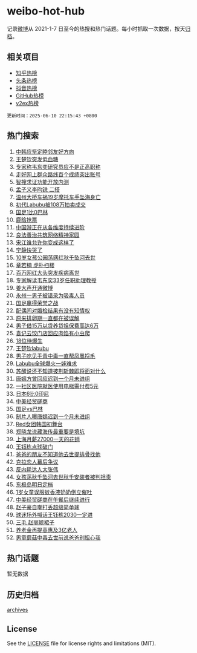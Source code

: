# weibo-hot-hub

记录[微博](https://www.weibo.com)从 2021-1-7 日至今的热搜和热门话题。每小时抓取一次数据，按天[归档](archives)。

## 相关项目

- [知乎热榜](https://github.com/lonnyzhang423/zhihu-hot-hub)
- [头条热榜](https://github.com/lonnyzhang423/toutiao-hot-hub)
- [抖音热榜](https://github.com/lonnyzhang423/douyin-hot-hub)
- [GitHub热榜](https://github.com/lonnyzhang423/github-hot-hub)
- [v2ex热榜](https://github.com/lonnyzhang423/v2ex-hot-hub)


`更新时间：2025-06-10 22:15:43 +0800`

## 热门搜索

1. [中韩应坚定睦邻友好方向](https://m.weibo.cn/search?containerid=100103type%3D1%26t%3D10%26q%3D%23%E4%B8%AD%E9%9F%A9%E5%BA%94%E5%9D%9A%E5%AE%9A%E7%9D%A6%E9%82%BB%E5%8F%8B%E5%A5%BD%E6%96%B9%E5%90%91%23&stream_entry_id=51&isnewpage=1&extparam=seat%3D1%26filter_type%3Drealtimehot%26stream_entry_id%3D51%26c_type%3D51%26pos%3D0%26cate%3D10103%26q%3D%2523%25E4%25B8%25AD%25E9%259F%25A9%25E5%25BA%2594%25E5%259D%259A%25E5%25AE%259A%25E7%259D%25A6%25E9%2582%25BB%25E5%258F%258B%25E5%25A5%25BD%25E6%2596%25B9%25E5%2590%2591%2523%26dgr%3D0%26display_time%3D1749564942%26pre_seqid%3D17495649423599055336)
1. [王楚钦突发低血糖](https://m.weibo.cn/search?containerid=100103type%3D1%26t%3D10%26q%3D%23%E7%8E%8B%E6%A5%9A%E9%92%A6%E7%AA%81%E5%8F%91%E4%BD%8E%E8%A1%80%E7%B3%96%23&stream_entry_id=31&isnewpage=1&extparam=seat%3D1%26stream_entry_id%3D31%26realpos%3D1%26pos%3D0%26flag%3D1%26filter_type%3Drealtimehot%26lcate%3D5001%26c_type%3D31%26band_rank%3D1%26cate%3D5001%26q%3D%2523%25E7%258E%258B%25E6%25A5%259A%25E9%2592%25A6%25E7%25AA%2581%25E5%258F%2591%25E4%25BD%258E%25E8%25A1%2580%25E7%25B3%2596%2523%26dgr%3D0%26display_time%3D1749564942%26pre_seqid%3D17495649423599055336)
1. [专家称韦东奕研究员应不是正高职称](https://m.weibo.cn/search?containerid=100103type%3D1%26t%3D10%26q%3D%23%E4%B8%93%E5%AE%B6%E7%A7%B0%E9%9F%A6%E4%B8%9C%E5%A5%95%E7%A0%94%E7%A9%B6%E5%91%98%E5%BA%94%E4%B8%8D%E6%98%AF%E6%AD%A3%E9%AB%98%E8%81%8C%E7%A7%B0%23&stream_entry_id=31&isnewpage=1&extparam=seat%3D1%26stream_entry_id%3D31%26realpos%3D2%26pos%3D1%26flag%3D1%26filter_type%3Drealtimehot%26lcate%3D5001%26c_type%3D31%26band_rank%3D2%26cate%3D5001%26q%3D%2523%25E4%25B8%2593%25E5%25AE%25B6%25E7%25A7%25B0%25E9%259F%25A6%25E4%25B8%259C%25E5%25A5%2595%25E7%25A0%2594%25E7%25A9%25B6%25E5%2591%2598%25E5%25BA%2594%25E4%25B8%258D%25E6%2598%25AF%25E6%25AD%25A3%25E9%25AB%2598%25E8%2581%258C%25E7%25A7%25B0%2523%26dgr%3D0%26display_time%3D1749564942%26pre_seqid%3D17495649423599055336)
1. [走好网上群众路线百个成绩突出账号](https://m.weibo.cn/search?containerid=100103type%3D1%26t%3D10%26q%3D%23%E8%B5%B0%E5%A5%BD%E7%BD%91%E4%B8%8A%E7%BE%A4%E4%BC%97%E8%B7%AF%E7%BA%BF%E7%99%BE%E4%B8%AA%E6%88%90%E7%BB%A9%E7%AA%81%E5%87%BA%E8%B4%A6%E5%8F%B7%23&stream_entry_id=31&isnewpage=1&extparam=seat%3D1%26stream_entry_id%3D31%26realpos%3D3%26pos%3D2%26flag%3D0%26filter_type%3Drealtimehot%26lcate%3D5001%26c_type%3D31%26band_rank%3D3%26cate%3D5001%26q%3D%2523%25E8%25B5%25B0%25E5%25A5%25BD%25E7%25BD%2591%25E4%25B8%258A%25E7%25BE%25A4%25E4%25BC%2597%25E8%25B7%25AF%25E7%25BA%25BF%25E7%2599%25BE%25E4%25B8%25AA%25E6%2588%2590%25E7%25BB%25A9%25E7%25AA%2581%25E5%2587%25BA%25E8%25B4%25A6%25E5%258F%25B7%2523%26dgr%3D0%26display_time%3D1749564942%26pre_seqid%3D17495649423599055336)
1. [智搜求证功能开放内测](https://m.weibo.cn/search?containerid=100103type%3D1%26t%3D10%26q%3D%23%E6%99%BA%E6%90%9C%E6%B1%82%E8%AF%81%E5%8A%9F%E8%83%BD%E5%BC%80%E6%94%BE%E5%86%85%E6%B5%8B%23&stream_entry_id=31&isnewpage=1&extparam=seat%3D1%26adid%3D289451%26band_rank%3D4%26pos%3D3%26is_ad_pos%3D1%26filter_type%3Drealtimehot%26lcate%3D5001%26c_type%3D31%26stream_entry_id%3D31%26cate%3D5001%26q%3D%2523%25E6%2599%25BA%25E6%2590%259C%25E6%25B1%2582%25E8%25AF%2581%25E5%258A%259F%25E8%2583%25BD%25E5%25BC%2580%25E6%2594%25BE%25E5%2586%2585%25E6%25B5%258B%2523%26dgr%3D0%26display_time%3D1749564942%26pre_seqid%3D17495649423599055336)
1. [孟子义李昀锐 二搭](https://m.weibo.cn/search?containerid=100103type%3D1%26t%3D10%26q%3D%E5%AD%9F%E5%AD%90%E4%B9%89%E6%9D%8E%E6%98%80%E9%94%90+%E4%BA%8C%E6%90%AD&stream_entry_id=31&isnewpage=1&extparam=seat%3D1%26stream_entry_id%3D31%26realpos%3D4%26pos%3D4%26flag%3D1%26filter_type%3Drealtimehot%26lcate%3D5001%26c_type%3D31%26band_rank%3D4%26cate%3D5001%26q%3D%25E5%25AD%259F%25E5%25AD%2590%25E4%25B9%2589%25E6%259D%258E%25E6%2598%2580%25E9%2594%2590%2520%25E4%25BA%258C%25E6%2590%25AD%26dgr%3D0%26display_time%3D1749564942%26pre_seqid%3D17495649423599055336)
1. [温州大桥车祸19岁摩托车手坠海身亡](https://m.weibo.cn/search?containerid=100103type%3D1%26t%3D10%26q%3D%23%E6%B8%A9%E5%B7%9E%E5%A4%A7%E6%A1%A5%E8%BD%A6%E7%A5%B819%E5%B2%81%E6%91%A9%E6%89%98%E8%BD%A6%E6%89%8B%E5%9D%A0%E6%B5%B7%E8%BA%AB%E4%BA%A1%23&stream_entry_id=31&isnewpage=1&extparam=seat%3D1%26stream_entry_id%3D31%26realpos%3D5%26pos%3D5%26flag%3D0%26filter_type%3Drealtimehot%26lcate%3D5001%26c_type%3D31%26band_rank%3D5%26cate%3D5001%26q%3D%2523%25E6%25B8%25A9%25E5%25B7%259E%25E5%25A4%25A7%25E6%25A1%25A5%25E8%25BD%25A6%25E7%25A5%25B819%25E5%25B2%2581%25E6%2591%25A9%25E6%2589%2598%25E8%25BD%25A6%25E6%2589%258B%25E5%259D%25A0%25E6%25B5%25B7%25E8%25BA%25AB%25E4%25BA%25A1%2523%26dgr%3D0%26display_time%3D1749564942%26pre_seqid%3D17495649423599055336)
1. [初代Labubu被108万拍卖成交](https://m.weibo.cn/search?containerid=100103type%3D1%26t%3D10%26q%3D%23%E5%88%9D%E4%BB%A3Labubu%E8%A2%AB108%E4%B8%87%E6%8B%8D%E5%8D%96%E6%88%90%E4%BA%A4%23&stream_entry_id=31&isnewpage=1&extparam=seat%3D1%26stream_entry_id%3D31%26realpos%3D6%26pos%3D6%26flag%3D0%26filter_type%3Drealtimehot%26lcate%3D5001%26c_type%3D31%26band_rank%3D6%26cate%3D5001%26q%3D%2523%25E5%2588%259D%25E4%25BB%25A3Labubu%25E8%25A2%25AB108%25E4%25B8%2587%25E6%258B%258D%25E5%258D%2596%25E6%2588%2590%25E4%25BA%25A4%2523%26dgr%3D0%26display_time%3D1749564942%26pre_seqid%3D17495649423599055336)
1. [国足1比0巴林](https://m.weibo.cn/search?containerid=100103type%3D1%26t%3D10%26q%3D%23%E5%9B%BD%E8%B6%B31%E6%AF%940%E5%B7%B4%E6%9E%97%23&stream_entry_id=31&isnewpage=1&extparam=seat%3D1%26stream_entry_id%3D31%26realpos%3D7%26pos%3D7%26flag%3D1%26filter_type%3Drealtimehot%26lcate%3D5001%26c_type%3D31%26band_rank%3D7%26cate%3D5001%26q%3D%2523%25E5%259B%25BD%25E8%25B6%25B31%25E6%25AF%25940%25E5%25B7%25B4%25E6%259E%2597%2523%26dgr%3D0%26display_time%3D1749564942%26pre_seqid%3D17495649423599055336)
1. [鹿晗抢票](https://m.weibo.cn/search?containerid=100103type%3D1%26t%3D10%26q%3D%E9%B9%BF%E6%99%97%E6%8A%A2%E7%A5%A8&stream_entry_id=31&isnewpage=1&extparam=seat%3D1%26stream_entry_id%3D31%26realpos%3D8%26pos%3D8%26flag%3D0%26filter_type%3Drealtimehot%26lcate%3D5001%26c_type%3D31%26band_rank%3D8%26cate%3D5001%26q%3D%25E9%25B9%25BF%25E6%2599%2597%25E6%258A%25A2%25E7%25A5%25A8%26dgr%3D0%26display_time%3D1749564942%26pre_seqid%3D17495649423599055336)
1. [中国游正在从各维度持续进阶](https://m.weibo.cn/search?containerid=100103type%3D1%26t%3D10%26q%3D%23%E4%B8%AD%E5%9B%BD%E6%B8%B8%E6%AD%A3%E5%9C%A8%E4%BB%8E%E5%90%84%E7%BB%B4%E5%BA%A6%E6%8C%81%E7%BB%AD%E8%BF%9B%E9%98%B6%23&stream_entry_id=31&isnewpage=1&extparam=seat%3D1%26stream_entry_id%3D31%26realpos%3D9%26pos%3D9%26flag%3D1%26filter_type%3Drealtimehot%26lcate%3D5001%26c_type%3D31%26band_rank%3D9%26cate%3D5001%26q%3D%2523%25E4%25B8%25AD%25E5%259B%25BD%25E6%25B8%25B8%25E6%25AD%25A3%25E5%259C%25A8%25E4%25BB%258E%25E5%2590%2584%25E7%25BB%25B4%25E5%25BA%25A6%25E6%258C%2581%25E7%25BB%25AD%25E8%25BF%259B%25E9%2598%25B6%2523%26dgr%3D0%26display_time%3D1749564942%26pre_seqid%3D17495649423599055336)
1. [良法善治共筑网络精神家园](https://m.weibo.cn/search?containerid=100103type%3D1%26t%3D10%26q%3D%23%E8%89%AF%E6%B3%95%E5%96%84%E6%B2%BB%E5%85%B1%E7%AD%91%E7%BD%91%E7%BB%9C%E7%B2%BE%E7%A5%9E%E5%AE%B6%E5%9B%AD%23&stream_entry_id=31&isnewpage=1&extparam=seat%3D1%26stream_entry_id%3D31%26realpos%3D10%26pos%3D10%26flag%3D1%26filter_type%3Drealtimehot%26lcate%3D5001%26c_type%3D31%26band_rank%3D10%26cate%3D5001%26q%3D%2523%25E8%2589%25AF%25E6%25B3%2595%25E5%2596%2584%25E6%25B2%25BB%25E5%2585%25B1%25E7%25AD%2591%25E7%25BD%2591%25E7%25BB%259C%25E7%25B2%25BE%25E7%25A5%259E%25E5%25AE%25B6%25E5%259B%25AD%2523%26dgr%3D0%26display_time%3D1749564942%26pre_seqid%3D17495649423599055336)
1. [宋江谁允许你变成这样了](https://m.weibo.cn/search?containerid=100103type%3D1%26t%3D10%26q%3D%E5%AE%8B%E6%B1%9F%E8%B0%81%E5%85%81%E8%AE%B8%E4%BD%A0%E5%8F%98%E6%88%90%E8%BF%99%E6%A0%B7%E4%BA%86&stream_entry_id=31&isnewpage=1&extparam=seat%3D1%26stream_entry_id%3D31%26realpos%3D11%26pos%3D11%26flag%3D1%26filter_type%3Drealtimehot%26lcate%3D5001%26c_type%3D31%26band_rank%3D11%26cate%3D5001%26q%3D%25E5%25AE%258B%25E6%25B1%259F%25E8%25B0%2581%25E5%2585%2581%25E8%25AE%25B8%25E4%25BD%25A0%25E5%258F%2598%25E6%2588%2590%25E8%25BF%2599%25E6%25A0%25B7%25E4%25BA%2586%26dgr%3D0%26display_time%3D1749564942%26pre_seqid%3D17495649423599055336)
1. [宁静快哭了](https://m.weibo.cn/search?containerid=100103type%3D1%26t%3D10%26q%3D%E5%AE%81%E9%9D%99%E5%BF%AB%E5%93%AD%E4%BA%86&stream_entry_id=31&isnewpage=1&extparam=seat%3D1%26stream_entry_id%3D31%26realpos%3D12%26pos%3D12%26flag%3D1%26filter_type%3Drealtimehot%26lcate%3D5001%26c_type%3D31%26band_rank%3D12%26cate%3D5001%26q%3D%25E5%25AE%2581%25E9%259D%2599%25E5%25BF%25AB%25E5%2593%25AD%25E4%25BA%2586%26dgr%3D0%26display_time%3D1749564942%26pre_seqid%3D17495649423599055336)
1. [10岁女孩公园荡网红秋千坠河去世](https://m.weibo.cn/search?containerid=100103type%3D1%26t%3D10%26q%3D%2310%E5%B2%81%E5%A5%B3%E5%AD%A9%E5%85%AC%E5%9B%AD%E8%8D%A1%E7%BD%91%E7%BA%A2%E7%A7%8B%E5%8D%83%E5%9D%A0%E6%B2%B3%E5%8E%BB%E4%B8%96%23&stream_entry_id=31&isnewpage=1&extparam=seat%3D1%26stream_entry_id%3D31%26realpos%3D13%26pos%3D13%26flag%3D1%26filter_type%3Drealtimehot%26lcate%3D5001%26c_type%3D31%26band_rank%3D13%26cate%3D5001%26q%3D%252310%25E5%25B2%2581%25E5%25A5%25B3%25E5%25AD%25A9%25E5%2585%25AC%25E5%259B%25AD%25E8%258D%25A1%25E7%25BD%2591%25E7%25BA%25A2%25E7%25A7%258B%25E5%258D%2583%25E5%259D%25A0%25E6%25B2%25B3%25E5%258E%25BB%25E4%25B8%2596%2523%26dgr%3D0%26display_time%3D1749564942%26pre_seqid%3D17495649423599055336)
1. [章若楠 虎扑扫楼](https://m.weibo.cn/search?containerid=100103type%3D1%26t%3D10%26q%3D%E7%AB%A0%E8%8B%A5%E6%A5%A0+%E8%99%8E%E6%89%91%E6%89%AB%E6%A5%BC&stream_entry_id=31&isnewpage=1&extparam=seat%3D1%26stream_entry_id%3D31%26realpos%3D14%26pos%3D14%26flag%3D1%26filter_type%3Drealtimehot%26lcate%3D5001%26c_type%3D31%26band_rank%3D14%26cate%3D5001%26q%3D%25E7%25AB%25A0%25E8%258B%25A5%25E6%25A5%25A0%2520%25E8%2599%258E%25E6%2589%2591%25E6%2589%25AB%25E6%25A5%25BC%26dgr%3D0%26display_time%3D1749564942%26pre_seqid%3D17495649423599055336)
1. [百万网红大头突发疾病离世](https://m.weibo.cn/search?containerid=100103type%3D1%26t%3D10%26q%3D%23%E7%99%BE%E4%B8%87%E7%BD%91%E7%BA%A2%E5%A4%A7%E5%A4%B4%E7%AA%81%E5%8F%91%E7%96%BE%E7%97%85%E7%A6%BB%E4%B8%96%23&stream_entry_id=31&isnewpage=1&extparam=seat%3D1%26stream_entry_id%3D31%26realpos%3D15%26pos%3D15%26flag%3D0%26filter_type%3Drealtimehot%26lcate%3D5001%26c_type%3D31%26band_rank%3D15%26cate%3D5001%26q%3D%2523%25E7%2599%25BE%25E4%25B8%2587%25E7%25BD%2591%25E7%25BA%25A2%25E5%25A4%25A7%25E5%25A4%25B4%25E7%25AA%2581%25E5%258F%2591%25E7%2596%25BE%25E7%2597%2585%25E7%25A6%25BB%25E4%25B8%2596%2523%26dgr%3D0%26display_time%3D1749564942%26pre_seqid%3D17495649423599055336)
1. [专家解读韦东奕33岁任职助理教授](https://m.weibo.cn/search?containerid=100103type%3D1%26t%3D10%26q%3D%23%E4%B8%93%E5%AE%B6%E8%A7%A3%E8%AF%BB%E9%9F%A6%E4%B8%9C%E5%A5%9533%E5%B2%81%E4%BB%BB%E8%81%8C%E5%8A%A9%E7%90%86%E6%95%99%E6%8E%88%23&stream_entry_id=31&isnewpage=1&extparam=seat%3D1%26stream_entry_id%3D31%26realpos%3D16%26pos%3D16%26flag%3D1%26filter_type%3Drealtimehot%26lcate%3D5001%26c_type%3D31%26band_rank%3D16%26cate%3D5001%26q%3D%2523%25E4%25B8%2593%25E5%25AE%25B6%25E8%25A7%25A3%25E8%25AF%25BB%25E9%259F%25A6%25E4%25B8%259C%25E5%25A5%259533%25E5%25B2%2581%25E4%25BB%25BB%25E8%2581%258C%25E5%258A%25A9%25E7%2590%2586%25E6%2595%2599%25E6%258E%2588%2523%26dgr%3D0%26display_time%3D1749564942%26pre_seqid%3D17495649423599055336)
1. [姜大声开通微博](https://m.weibo.cn/search?containerid=100103type%3D1%26t%3D10%26q%3D%E5%A7%9C%E5%A4%A7%E5%A3%B0%E5%BC%80%E9%80%9A%E5%BE%AE%E5%8D%9A&stream_entry_id=31&isnewpage=1&extparam=seat%3D1%26stream_entry_id%3D31%26realpos%3D17%26pos%3D17%26flag%3D1%26filter_type%3Drealtimehot%26lcate%3D5001%26c_type%3D31%26band_rank%3D17%26cate%3D5001%26q%3D%25E5%25A7%259C%25E5%25A4%25A7%25E5%25A3%25B0%25E5%25BC%2580%25E9%2580%259A%25E5%25BE%25AE%25E5%258D%259A%26dgr%3D0%26display_time%3D1749564942%26pre_seqid%3D17495649423599055336)
1. [永州一男子被错录为吸毒人员](https://m.weibo.cn/search?containerid=100103type%3D1%26t%3D10%26q%3D%23%E6%B0%B8%E5%B7%9E%E4%B8%80%E7%94%B7%E5%AD%90%E8%A2%AB%E9%94%99%E5%BD%95%E4%B8%BA%E5%90%B8%E6%AF%92%E4%BA%BA%E5%91%98%23&stream_entry_id=31&isnewpage=1&extparam=seat%3D1%26stream_entry_id%3D31%26realpos%3D18%26pos%3D18%26flag%3D1%26filter_type%3Drealtimehot%26lcate%3D5001%26c_type%3D31%26band_rank%3D18%26cate%3D5001%26q%3D%2523%25E6%25B0%25B8%25E5%25B7%259E%25E4%25B8%2580%25E7%2594%25B7%25E5%25AD%2590%25E8%25A2%25AB%25E9%2594%2599%25E5%25BD%2595%25E4%25B8%25BA%25E5%2590%25B8%25E6%25AF%2592%25E4%25BA%25BA%25E5%2591%2598%2523%26dgr%3D0%26display_time%3D1749564942%26pre_seqid%3D17495649423599055336)
1. [国足赢得荣誉之战](https://m.weibo.cn/search?containerid=100103type%3D1%26t%3D10%26q%3D%23%E5%9B%BD%E8%B6%B3%E8%B5%A2%E5%BE%97%E8%8D%A3%E8%AA%89%E4%B9%8B%E6%88%98%23&stream_entry_id=31&isnewpage=1&extparam=seat%3D1%26stream_entry_id%3D31%26realpos%3D19%26pos%3D19%26flag%3D1%26filter_type%3Drealtimehot%26lcate%3D5001%26c_type%3D31%26band_rank%3D19%26cate%3D5001%26q%3D%2523%25E5%259B%25BD%25E8%25B6%25B3%25E8%25B5%25A2%25E5%25BE%2597%25E8%258D%25A3%25E8%25AA%2589%25E4%25B9%258B%25E6%2588%2598%2523%26dgr%3D0%26display_time%3D1749564942%26pre_seqid%3D17495649423599055336)
1. [配偶间对婚检结果有没有知情权](https://m.weibo.cn/search?containerid=100103type%3D1%26t%3D10%26q%3D%23%E9%85%8D%E5%81%B6%E9%97%B4%E5%AF%B9%E5%A9%9A%E6%A3%80%E7%BB%93%E6%9E%9C%E6%9C%89%E6%B2%A1%E6%9C%89%E7%9F%A5%E6%83%85%E6%9D%83%23&stream_entry_id=31&isnewpage=1&extparam=seat%3D1%26stream_entry_id%3D31%26realpos%3D20%26is_ai_ask%3D1%26flag%3D1%26filter_type%3Drealtimehot%26lcate%3D5001%26c_type%3D31%26pos%3D20%26band_rank%3D20%26cate%3D5001%26q%3D%2523%25E9%2585%258D%25E5%2581%25B6%25E9%2597%25B4%25E5%25AF%25B9%25E5%25A9%259A%25E6%25A3%2580%25E7%25BB%2593%25E6%259E%259C%25E6%259C%2589%25E6%25B2%25A1%25E6%259C%2589%25E7%259F%25A5%25E6%2583%2585%25E6%259D%2583%2523%26dgr%3D0%26display_time%3D1749564942%26pre_seqid%3D17495649423599055336)
1. [原来排卵期一直都在被误解](https://m.weibo.cn/search?containerid=100103type%3D1%26t%3D10%26q%3D%E5%8E%9F%E6%9D%A5%E6%8E%92%E5%8D%B5%E6%9C%9F%E4%B8%80%E7%9B%B4%E9%83%BD%E5%9C%A8%E8%A2%AB%E8%AF%AF%E8%A7%A3&stream_entry_id=31&isnewpage=1&extparam=seat%3D1%26stream_entry_id%3D31%26realpos%3D21%26pos%3D21%26flag%3D2%26filter_type%3Drealtimehot%26lcate%3D5001%26c_type%3D31%26band_rank%3D21%26cate%3D5001%26q%3D%25E5%258E%259F%25E6%259D%25A5%25E6%258E%2592%25E5%258D%25B5%25E6%259C%259F%25E4%25B8%2580%25E7%259B%25B4%25E9%2583%25BD%25E5%259C%25A8%25E8%25A2%25AB%25E8%25AF%25AF%25E8%25A7%25A3%26dgr%3D0%26display_time%3D1749564942%26pre_seqid%3D17495649423599055336)
1. [男子借15万以贷养贷担保费高达6万](https://m.weibo.cn/search?containerid=100103type%3D1%26t%3D10%26q%3D%23%E7%94%B7%E5%AD%90%E5%80%9F15%E4%B8%87%E4%BB%A5%E8%B4%B7%E5%85%BB%E8%B4%B7%E6%8B%85%E4%BF%9D%E8%B4%B9%E9%AB%98%E8%BE%BE6%E4%B8%87%23&stream_entry_id=31&isnewpage=1&extparam=seat%3D1%26stream_entry_id%3D31%26realpos%3D22%26pos%3D22%26flag%3D1%26filter_type%3Drealtimehot%26lcate%3D5001%26c_type%3D31%26band_rank%3D22%26cate%3D5001%26q%3D%2523%25E7%2594%25B7%25E5%25AD%2590%25E5%2580%259F15%25E4%25B8%2587%25E4%25BB%25A5%25E8%25B4%25B7%25E5%2585%25BB%25E8%25B4%25B7%25E6%258B%2585%25E4%25BF%259D%25E8%25B4%25B9%25E9%25AB%2598%25E8%25BE%25BE6%25E4%25B8%2587%2523%26dgr%3D0%26display_time%3D1749564942%26pre_seqid%3D17495649423599055336)
1. [袁记云饺门店回应肉馅有小虫爬](https://m.weibo.cn/search?containerid=100103type%3D1%26t%3D10%26q%3D%23%E8%A2%81%E8%AE%B0%E4%BA%91%E9%A5%BA%E9%97%A8%E5%BA%97%E5%9B%9E%E5%BA%94%E8%82%89%E9%A6%85%E6%9C%89%E5%B0%8F%E8%99%AB%E7%88%AC%23&stream_entry_id=31&isnewpage=1&extparam=seat%3D1%26stream_entry_id%3D31%26realpos%3D23%26pos%3D23%26flag%3D0%26filter_type%3Drealtimehot%26lcate%3D5001%26c_type%3D31%26band_rank%3D23%26cate%3D5001%26q%3D%2523%25E8%25A2%2581%25E8%25AE%25B0%25E4%25BA%2591%25E9%25A5%25BA%25E9%2597%25A8%25E5%25BA%2597%25E5%259B%259E%25E5%25BA%2594%25E8%2582%2589%25E9%25A6%2585%25E6%259C%2589%25E5%25B0%258F%25E8%2599%25AB%25E7%2588%25AC%2523%26dgr%3D0%26display_time%3D1749564942%26pre_seqid%3D17495649423599055336)
1. [18位待爆生](https://m.weibo.cn/search?containerid=100103type%3D1%26t%3D10%26q%3D%2318%E4%BD%8D%E5%BE%85%E7%88%86%E7%94%9F%23&stream_entry_id=31&isnewpage=1&extparam=seat%3D1%26stream_entry_id%3D31%26realpos%3D24%26pos%3D24%26flag%3D0%26filter_type%3Drealtimehot%26lcate%3D5001%26c_type%3D31%26band_rank%3D24%26cate%3D5001%26q%3D%252318%25E4%25BD%258D%25E5%25BE%2585%25E7%2588%2586%25E7%2594%259F%2523%26dgr%3D0%26display_time%3D1749564942%26pre_seqid%3D17495649423599055336)
1. [王楚钦labubu](https://m.weibo.cn/search?containerid=100103type%3D1%26t%3D10%26q%3D%23%E7%8E%8B%E6%A5%9A%E9%92%A6labubu%23&stream_entry_id=31&isnewpage=1&extparam=seat%3D1%26stream_entry_id%3D31%26realpos%3D25%26pos%3D25%26flag%3D1%26filter_type%3Drealtimehot%26lcate%3D5001%26c_type%3D31%26band_rank%3D25%26cate%3D5001%26q%3D%2523%25E7%258E%258B%25E6%25A5%259A%25E9%2592%25A6labubu%2523%26dgr%3D0%26display_time%3D1749564942%26pre_seqid%3D17495649423599055336)
1. [男子吃见手青中毒一直帮凤凰捋毛](https://m.weibo.cn/search?containerid=100103type%3D1%26t%3D10%26q%3D%23%E7%94%B7%E5%AD%90%E5%90%83%E8%A7%81%E6%89%8B%E9%9D%92%E4%B8%AD%E6%AF%92%E4%B8%80%E7%9B%B4%E5%B8%AE%E5%87%A4%E5%87%B0%E6%8D%8B%E6%AF%9B%23&stream_entry_id=31&isnewpage=1&extparam=seat%3D1%26stream_entry_id%3D31%26realpos%3D26%26pos%3D26%26flag%3D0%26filter_type%3Drealtimehot%26lcate%3D5001%26c_type%3D31%26band_rank%3D26%26cate%3D5001%26q%3D%2523%25E7%2594%25B7%25E5%25AD%2590%25E5%2590%2583%25E8%25A7%2581%25E6%2589%258B%25E9%259D%2592%25E4%25B8%25AD%25E6%25AF%2592%25E4%25B8%2580%25E7%259B%25B4%25E5%25B8%25AE%25E5%2587%25A4%25E5%2587%25B0%25E6%258D%258B%25E6%25AF%259B%2523%26dgr%3D0%26display_time%3D1749564942%26pre_seqid%3D17495649423599055336)
1. [Labubu全球爆火一娃难求](https://m.weibo.cn/search?containerid=100103type%3D1%26t%3D10%26q%3D%23Labubu%E5%85%A8%E7%90%83%E7%88%86%E7%81%AB%E4%B8%80%E5%A8%83%E9%9A%BE%E6%B1%82%23&stream_entry_id=31&isnewpage=1&extparam=seat%3D1%26stream_entry_id%3D31%26realpos%3D27%26pos%3D27%26flag%3D1%26filter_type%3Drealtimehot%26lcate%3D5001%26c_type%3D31%26band_rank%3D27%26cate%3D5001%26q%3D%2523Labubu%25E5%2585%25A8%25E7%2590%2583%25E7%2588%2586%25E7%2581%25AB%25E4%25B8%2580%25E5%25A8%2583%25E9%259A%25BE%25E6%25B1%2582%2523%26dgr%3D0%26display_time%3D1749564942%26pre_seqid%3D17495649423599055336)
1. [苏醒说还不知道披荆斩棘即将面对什么](https://m.weibo.cn/search?containerid=100103type%3D1%26t%3D10%26q%3D%E8%8B%8F%E9%86%92%E8%AF%B4%E8%BF%98%E4%B8%8D%E7%9F%A5%E9%81%93%E6%8A%AB%E8%8D%86%E6%96%A9%E6%A3%98%E5%8D%B3%E5%B0%86%E9%9D%A2%E5%AF%B9%E4%BB%80%E4%B9%88&stream_entry_id=31&isnewpage=1&extparam=seat%3D1%26stream_entry_id%3D31%26realpos%3D28%26pos%3D28%26flag%3D1%26filter_type%3Drealtimehot%26lcate%3D5001%26c_type%3D31%26band_rank%3D28%26cate%3D5001%26q%3D%25E8%258B%258F%25E9%2586%2592%25E8%25AF%25B4%25E8%25BF%2598%25E4%25B8%258D%25E7%259F%25A5%25E9%2581%2593%25E6%258A%25AB%25E8%258D%2586%25E6%2596%25A9%25E6%25A3%2598%25E5%258D%25B3%25E5%25B0%2586%25E9%259D%25A2%25E5%25AF%25B9%25E4%25BB%2580%25E4%25B9%2588%26dgr%3D0%26display_time%3D1749564942%26pre_seqid%3D17495649423599055336)
1. [唐嫣方曾回应迟到一个月未进组](https://m.weibo.cn/search?containerid=100103type%3D1%26t%3D10%26q%3D%23%E5%94%90%E5%AB%A3%E6%96%B9%E6%9B%BE%E5%9B%9E%E5%BA%94%E8%BF%9F%E5%88%B0%E4%B8%80%E4%B8%AA%E6%9C%88%E6%9C%AA%E8%BF%9B%E7%BB%84%23&stream_entry_id=31&isnewpage=1&extparam=seat%3D1%26stream_entry_id%3D31%26realpos%3D29%26pos%3D29%26flag%3D0%26filter_type%3Drealtimehot%26lcate%3D5001%26c_type%3D31%26band_rank%3D29%26cate%3D5001%26q%3D%2523%25E5%2594%2590%25E5%25AB%25A3%25E6%2596%25B9%25E6%259B%25BE%25E5%259B%259E%25E5%25BA%2594%25E8%25BF%259F%25E5%2588%25B0%25E4%25B8%2580%25E4%25B8%25AA%25E6%259C%2588%25E6%259C%25AA%25E8%25BF%259B%25E7%25BB%2584%2523%26dgr%3D0%26display_time%3D1749564942%26pre_seqid%3D17495649423599055336)
1. [一社区医院就医使用电梯需付费5元](https://m.weibo.cn/search?containerid=100103type%3D1%26t%3D10%26q%3D%23%E4%B8%80%E7%A4%BE%E5%8C%BA%E5%8C%BB%E9%99%A2%E5%B0%B1%E5%8C%BB%E4%BD%BF%E7%94%A8%E7%94%B5%E6%A2%AF%E9%9C%80%E4%BB%98%E8%B4%B95%E5%85%83%23&stream_entry_id=31&isnewpage=1&extparam=seat%3D1%26stream_entry_id%3D31%26realpos%3D30%26pos%3D30%26flag%3D1%26filter_type%3Drealtimehot%26lcate%3D5001%26c_type%3D31%26band_rank%3D30%26cate%3D5001%26q%3D%2523%25E4%25B8%2580%25E7%25A4%25BE%25E5%258C%25BA%25E5%258C%25BB%25E9%2599%25A2%25E5%25B0%25B1%25E5%258C%25BB%25E4%25BD%25BF%25E7%2594%25A8%25E7%2594%25B5%25E6%25A2%25AF%25E9%259C%2580%25E4%25BB%2598%25E8%25B4%25B95%25E5%2585%2583%2523%26dgr%3D0%26display_time%3D1749564942%26pre_seqid%3D17495649423599055336)
1. [日本6比0印尼](https://m.weibo.cn/search?containerid=100103type%3D1%26t%3D10%26q%3D%23%E6%97%A5%E6%9C%AC6%E6%AF%940%E5%8D%B0%E5%B0%BC%23&stream_entry_id=31&isnewpage=1&extparam=seat%3D1%26stream_entry_id%3D31%26realpos%3D31%26pos%3D31%26flag%3D1%26filter_type%3Drealtimehot%26lcate%3D5001%26c_type%3D31%26band_rank%3D31%26cate%3D5001%26q%3D%2523%25E6%2597%25A5%25E6%259C%25AC6%25E6%25AF%25940%25E5%258D%25B0%25E5%25B0%25BC%2523%26dgr%3D0%26display_time%3D1749564942%26pre_seqid%3D17495649423599055336)
1. [中美经贸磋商](https://m.weibo.cn/search?containerid=100103type%3D1%26t%3D10%26q%3D%23%E4%B8%AD%E7%BE%8E%E7%BB%8F%E8%B4%B8%E7%A3%8B%E5%95%86%23&stream_entry_id=31&isnewpage=1&extparam=seat%3D1%26stream_entry_id%3D31%26realpos%3D32%26pos%3D32%26flag%3D0%26filter_type%3Drealtimehot%26lcate%3D5001%26c_type%3D31%26band_rank%3D32%26cate%3D5001%26q%3D%2523%25E4%25B8%25AD%25E7%25BE%258E%25E7%25BB%258F%25E8%25B4%25B8%25E7%25A3%258B%25E5%2595%2586%2523%26dgr%3D0%26display_time%3D1749564942%26pre_seqid%3D17495649423599055336)
1. [国足vs巴林](https://m.weibo.cn/search?containerid=100103type%3D1%26t%3D10%26q%3D%23%E5%9B%BD%E8%B6%B3vs%E5%B7%B4%E6%9E%97%23&stream_entry_id=31&isnewpage=1&extparam=seat%3D1%26stream_entry_id%3D31%26realpos%3D33%26pos%3D33%26flag%3D0%26filter_type%3Drealtimehot%26lcate%3D5001%26c_type%3D31%26band_rank%3D33%26cate%3D5001%26q%3D%2523%25E5%259B%25BD%25E8%25B6%25B3vs%25E5%25B7%25B4%25E6%259E%2597%2523%26dgr%3D0%26display_time%3D1749564942%26pre_seqid%3D17495649423599055336)
1. [制片人曝唐嫣迟到一个月未进组](https://m.weibo.cn/search?containerid=100103type%3D1%26t%3D10%26q%3D%23%E5%88%B6%E7%89%87%E4%BA%BA%E6%9B%9D%E5%94%90%E5%AB%A3%E8%BF%9F%E5%88%B0%E4%B8%80%E4%B8%AA%E6%9C%88%E6%9C%AA%E8%BF%9B%E7%BB%84%23&stream_entry_id=31&isnewpage=1&extparam=seat%3D1%26stream_entry_id%3D31%26realpos%3D34%26pos%3D34%26flag%3D0%26filter_type%3Drealtimehot%26lcate%3D5001%26c_type%3D31%26band_rank%3D34%26cate%3D5001%26q%3D%2523%25E5%2588%25B6%25E7%2589%2587%25E4%25BA%25BA%25E6%259B%259D%25E5%2594%2590%25E5%25AB%25A3%25E8%25BF%259F%25E5%2588%25B0%25E4%25B8%2580%25E4%25B8%25AA%25E6%259C%2588%25E6%259C%25AA%25E8%25BF%259B%25E7%25BB%2584%2523%26dgr%3D0%26display_time%3D1749564942%26pre_seqid%3D17495649423599055336)
1. [Red女团韩国初舞台](https://m.weibo.cn/search?containerid=100103type%3D1%26t%3D10%26q%3D%23Red%E5%A5%B3%E5%9B%A2%E9%9F%A9%E5%9B%BD%E5%88%9D%E8%88%9E%E5%8F%B0%23&stream_entry_id=31&isnewpage=1&extparam=seat%3D1%26stream_entry_id%3D31%26realpos%3D35%26pos%3D35%26flag%3D0%26filter_type%3Drealtimehot%26lcate%3D5001%26c_type%3D31%26band_rank%3D35%26cate%3D5001%26q%3D%2523Red%25E5%25A5%25B3%25E5%259B%25A2%25E9%259F%25A9%25E5%259B%25BD%25E5%2588%259D%25E8%2588%259E%25E5%258F%25B0%2523%26dgr%3D0%26display_time%3D1749564942%26pre_seqid%3D17495649423599055336)
1. [郑晓龙说藏海传最重要是填坑](https://m.weibo.cn/search?containerid=100103type%3D1%26t%3D10%26q%3D%23%E9%83%91%E6%99%93%E9%BE%99%E8%AF%B4%E8%97%8F%E6%B5%B7%E4%BC%A0%E6%9C%80%E9%87%8D%E8%A6%81%E6%98%AF%E5%A1%AB%E5%9D%91%23&stream_entry_id=31&isnewpage=1&extparam=seat%3D1%26stream_entry_id%3D31%26realpos%3D36%26pos%3D36%26flag%3D1%26filter_type%3Drealtimehot%26lcate%3D5001%26c_type%3D31%26band_rank%3D36%26cate%3D5001%26q%3D%2523%25E9%2583%2591%25E6%2599%2593%25E9%25BE%2599%25E8%25AF%25B4%25E8%2597%258F%25E6%25B5%25B7%25E4%25BC%25A0%25E6%259C%2580%25E9%2587%258D%25E8%25A6%2581%25E6%2598%25AF%25E5%25A1%25AB%25E5%259D%2591%2523%26dgr%3D0%26display_time%3D1749564942%26pre_seqid%3D17495649423599055336)
1. [上海月薪27000一天的花销](https://m.weibo.cn/search?containerid=100103type%3D1%26t%3D10%26q%3D%E4%B8%8A%E6%B5%B7%E6%9C%88%E8%96%AA27000%E4%B8%80%E5%A4%A9%E7%9A%84%E8%8A%B1%E9%94%80&stream_entry_id=31&isnewpage=1&extparam=seat%3D1%26stream_entry_id%3D31%26realpos%3D37%26pos%3D37%26flag%3D0%26filter_type%3Drealtimehot%26lcate%3D5001%26c_type%3D31%26band_rank%3D37%26cate%3D5001%26q%3D%25E4%25B8%258A%25E6%25B5%25B7%25E6%259C%2588%25E8%2596%25AA27000%25E4%25B8%2580%25E5%25A4%25A9%25E7%259A%2584%25E8%258A%25B1%25E9%2594%2580%26dgr%3D0%26display_time%3D1749564942%26pre_seqid%3D17495649423599055336)
1. [王钰栋点球破门](https://m.weibo.cn/search?containerid=100103type%3D1%26t%3D10%26q%3D%23%E7%8E%8B%E9%92%B0%E6%A0%8B%E7%82%B9%E7%90%83%E7%A0%B4%E9%97%A8%23&stream_entry_id=31&isnewpage=1&extparam=seat%3D1%26stream_entry_id%3D31%26realpos%3D38%26pos%3D38%26flag%3D1%26filter_type%3Drealtimehot%26lcate%3D5001%26c_type%3D31%26band_rank%3D38%26cate%3D5001%26q%3D%2523%25E7%258E%258B%25E9%2592%25B0%25E6%25A0%258B%25E7%2582%25B9%25E7%2590%2583%25E7%25A0%25B4%25E9%2597%25A8%2523%26dgr%3D0%26display_time%3D1749564942%26pre_seqid%3D17495649423599055336)
1. [爸爸的朋友不知道他去世提排骨找他](https://m.weibo.cn/search?containerid=100103type%3D1%26t%3D10%26q%3D%23%E7%88%B8%E7%88%B8%E7%9A%84%E6%9C%8B%E5%8F%8B%E4%B8%8D%E7%9F%A5%E9%81%93%E4%BB%96%E5%8E%BB%E4%B8%96%E6%8F%90%E6%8E%92%E9%AA%A8%E6%89%BE%E4%BB%96%23&stream_entry_id=31&isnewpage=1&extparam=seat%3D1%26stream_entry_id%3D31%26realpos%3D39%26pos%3D39%26flag%3D0%26filter_type%3Drealtimehot%26lcate%3D5001%26c_type%3D31%26band_rank%3D39%26cate%3D5001%26q%3D%2523%25E7%2588%25B8%25E7%2588%25B8%25E7%259A%2584%25E6%259C%258B%25E5%258F%258B%25E4%25B8%258D%25E7%259F%25A5%25E9%2581%2593%25E4%25BB%2596%25E5%258E%25BB%25E4%25B8%2596%25E6%258F%2590%25E6%258E%2592%25E9%25AA%25A8%25E6%2589%25BE%25E4%25BB%2596%2523%26dgr%3D0%26display_time%3D1749564942%26pre_seqid%3D17495649423599055336)
1. [克拉恋人幕后争议](https://m.weibo.cn/search?containerid=100103type%3D1%26t%3D10%26q%3D%23%E5%85%8B%E6%8B%89%E6%81%8B%E4%BA%BA%E5%B9%95%E5%90%8E%E4%BA%89%E8%AE%AE%23&stream_entry_id=31&isnewpage=1&extparam=seat%3D1%26stream_entry_id%3D31%26realpos%3D40%26pos%3D40%26flag%3D1%26filter_type%3Drealtimehot%26lcate%3D5001%26c_type%3D31%26band_rank%3D40%26cate%3D5001%26q%3D%2523%25E5%2585%258B%25E6%258B%2589%25E6%2581%258B%25E4%25BA%25BA%25E5%25B9%2595%25E5%2590%258E%25E4%25BA%2589%25E8%25AE%25AE%2523%26dgr%3D0%26display_time%3D1749564942%26pre_seqid%3D17495649423599055336)
1. [反内耗达人大张伟](https://m.weibo.cn/search?containerid=100103type%3D1%26t%3D10%26q%3D%E5%8F%8D%E5%86%85%E8%80%97%E8%BE%BE%E4%BA%BA%E5%A4%A7%E5%BC%A0%E4%BC%9F&stream_entry_id=31&isnewpage=1&extparam=seat%3D1%26stream_entry_id%3D31%26realpos%3D41%26pos%3D41%26flag%3D1%26filter_type%3Drealtimehot%26lcate%3D5001%26c_type%3D31%26band_rank%3D41%26cate%3D5001%26q%3D%25E5%258F%258D%25E5%2586%2585%25E8%2580%2597%25E8%25BE%25BE%25E4%25BA%25BA%25E5%25A4%25A7%25E5%25BC%25A0%25E4%25BC%259F%26dgr%3D0%26display_time%3D1749564942%26pre_seqid%3D17495649423599055336)
1. [女孩荡秋千坠河去世秋千安装者被判担责](https://m.weibo.cn/search?containerid=100103type%3D1%26t%3D10%26q%3D%23%E5%A5%B3%E5%AD%A9%E8%8D%A1%E7%A7%8B%E5%8D%83%E5%9D%A0%E6%B2%B3%E5%8E%BB%E4%B8%96%E7%A7%8B%E5%8D%83%E5%AE%89%E8%A3%85%E8%80%85%E8%A2%AB%E5%88%A4%E6%8B%85%E8%B4%A3%23&stream_entry_id=31&isnewpage=1&extparam=seat%3D1%26stream_entry_id%3D31%26realpos%3D42%26pos%3D42%26flag%3D0%26filter_type%3Drealtimehot%26lcate%3D5001%26c_type%3D31%26band_rank%3D42%26cate%3D5001%26q%3D%2523%25E5%25A5%25B3%25E5%25AD%25A9%25E8%258D%25A1%25E7%25A7%258B%25E5%258D%2583%25E5%259D%25A0%25E6%25B2%25B3%25E5%258E%25BB%25E4%25B8%2596%25E7%25A7%258B%25E5%258D%2583%25E5%25AE%2589%25E8%25A3%2585%25E8%2580%2585%25E8%25A2%25AB%25E5%2588%25A4%25E6%258B%2585%25E8%25B4%25A3%2523%26dgr%3D0%26display_time%3D1749564942%26pre_seqid%3D17495649423599055336)
1. [东极岛明日定档](https://m.weibo.cn/search?containerid=100103type%3D1%26t%3D10%26q%3D%23%E4%B8%9C%E6%9E%81%E5%B2%9B%E6%98%8E%E6%97%A5%E5%AE%9A%E6%A1%A3%23&stream_entry_id=31&isnewpage=1&extparam=seat%3D1%26stream_entry_id%3D31%26realpos%3D43%26pos%3D43%26flag%3D1%26filter_type%3Drealtimehot%26lcate%3D5001%26c_type%3D31%26band_rank%3D43%26cate%3D5001%26q%3D%2523%25E4%25B8%259C%25E6%259E%2581%25E5%25B2%259B%25E6%2598%258E%25E6%2597%25A5%25E5%25AE%259A%25E6%25A1%25A3%2523%26dgr%3D0%26display_time%3D1749564942%26pre_seqid%3D17495649423599055336)
1. [1岁女童误服蚊香液奶奶倒立催吐](https://m.weibo.cn/search?containerid=100103type%3D1%26t%3D10%26q%3D%231%E5%B2%81%E5%A5%B3%E7%AB%A5%E8%AF%AF%E6%9C%8D%E8%9A%8A%E9%A6%99%E6%B6%B2%E5%A5%B6%E5%A5%B6%E5%80%92%E7%AB%8B%E5%82%AC%E5%90%90%23&stream_entry_id=31&isnewpage=1&extparam=seat%3D1%26stream_entry_id%3D31%26realpos%3D44%26pos%3D44%26flag%3D1%26filter_type%3Drealtimehot%26lcate%3D5001%26c_type%3D31%26band_rank%3D44%26cate%3D5001%26q%3D%25231%25E5%25B2%2581%25E5%25A5%25B3%25E7%25AB%25A5%25E8%25AF%25AF%25E6%259C%258D%25E8%259A%258A%25E9%25A6%2599%25E6%25B6%25B2%25E5%25A5%25B6%25E5%25A5%25B6%25E5%2580%2592%25E7%25AB%258B%25E5%2582%25AC%25E5%2590%2590%2523%26dgr%3D0%26display_time%3D1749564942%26pre_seqid%3D17495649423599055336)
1. [中美经贸磋商在午餐后继续进行](https://m.weibo.cn/search?containerid=100103type%3D1%26t%3D10%26q%3D%23%E4%B8%AD%E7%BE%8E%E7%BB%8F%E8%B4%B8%E7%A3%8B%E5%95%86%E5%9C%A8%E5%8D%88%E9%A4%90%E5%90%8E%E7%BB%A7%E7%BB%AD%E8%BF%9B%E8%A1%8C%23&stream_entry_id=31&isnewpage=1&extparam=seat%3D1%26stream_entry_id%3D31%26realpos%3D45%26pos%3D45%26flag%3D1%26filter_type%3Drealtimehot%26lcate%3D5001%26c_type%3D31%26band_rank%3D45%26cate%3D5001%26q%3D%2523%25E4%25B8%25AD%25E7%25BE%258E%25E7%25BB%258F%25E8%25B4%25B8%25E7%25A3%258B%25E5%2595%2586%25E5%259C%25A8%25E5%258D%2588%25E9%25A4%2590%25E5%2590%258E%25E7%25BB%25A7%25E7%25BB%25AD%25E8%25BF%259B%25E8%25A1%258C%2523%26dgr%3D0%26display_time%3D1749564942%26pre_seqid%3D17495649423599055336)
1. [赵子豪自嘲打丢超级简单球](https://m.weibo.cn/search?containerid=100103type%3D1%26t%3D10%26q%3D%E8%B5%B5%E5%AD%90%E8%B1%AA%E8%87%AA%E5%98%B2%E6%89%93%E4%B8%A2%E8%B6%85%E7%BA%A7%E7%AE%80%E5%8D%95%E7%90%83&stream_entry_id=31&isnewpage=1&extparam=seat%3D1%26stream_entry_id%3D31%26realpos%3D46%26pos%3D46%26flag%3D1%26filter_type%3Drealtimehot%26lcate%3D5001%26c_type%3D31%26band_rank%3D46%26cate%3D5001%26q%3D%25E8%25B5%25B5%25E5%25AD%2590%25E8%25B1%25AA%25E8%2587%25AA%25E5%2598%25B2%25E6%2589%2593%25E4%25B8%25A2%25E8%25B6%2585%25E7%25BA%25A7%25E7%25AE%2580%25E5%258D%2595%25E7%2590%2583%26dgr%3D0%26display_time%3D1749564942%26pre_seqid%3D17495649423599055336)
1. [球迷场外喊话王钰栋2030一定进](https://m.weibo.cn/search?containerid=100103type%3D1%26t%3D10%26q%3D%23%E7%90%83%E8%BF%B7%E5%9C%BA%E5%A4%96%E5%96%8A%E8%AF%9D%E7%8E%8B%E9%92%B0%E6%A0%8B2030%E4%B8%80%E5%AE%9A%E8%BF%9B%23&stream_entry_id=31&isnewpage=1&extparam=seat%3D1%26stream_entry_id%3D31%26realpos%3D47%26pos%3D47%26flag%3D0%26filter_type%3Drealtimehot%26lcate%3D5001%26c_type%3D31%26band_rank%3D47%26cate%3D5001%26q%3D%2523%25E7%2590%2583%25E8%25BF%25B7%25E5%259C%25BA%25E5%25A4%2596%25E5%2596%258A%25E8%25AF%259D%25E7%258E%258B%25E9%2592%25B0%25E6%25A0%258B2030%25E4%25B8%2580%25E5%25AE%259A%25E8%25BF%259B%2523%26dgr%3D0%26display_time%3D1749564942%26pre_seqid%3D17495649423599055336)
1. [三毛 赵丽颖裙子](https://m.weibo.cn/search?containerid=100103type%3D1%26t%3D10%26q%3D%E4%B8%89%E6%AF%9B+%E8%B5%B5%E4%B8%BD%E9%A2%96%E8%A3%99%E5%AD%90&stream_entry_id=31&isnewpage=1&extparam=seat%3D1%26stream_entry_id%3D31%26realpos%3D48%26pos%3D48%26flag%3D0%26filter_type%3Drealtimehot%26lcate%3D5001%26c_type%3D31%26band_rank%3D48%26cate%3D5001%26q%3D%25E4%25B8%2589%25E6%25AF%259B%2520%25E8%25B5%25B5%25E4%25B8%25BD%25E9%25A2%2596%25E8%25A3%2599%25E5%25AD%2590%26dgr%3D0%26display_time%3D1749564942%26pre_seqid%3D17495649423599055336)
1. [养老金再提高惠及3亿老人](https://m.weibo.cn/search?containerid=100103type%3D1%26t%3D10%26q%3D%23%E5%85%BB%E8%80%81%E9%87%91%E5%86%8D%E6%8F%90%E9%AB%98%E6%83%A0%E5%8F%8A3%E4%BA%BF%E8%80%81%E4%BA%BA%23&stream_entry_id=31&isnewpage=1&extparam=seat%3D1%26stream_entry_id%3D31%26realpos%3D49%26pos%3D49%26flag%3D1%26filter_type%3Drealtimehot%26lcate%3D5001%26c_type%3D31%26band_rank%3D49%26cate%3D5001%26q%3D%2523%25E5%2585%25BB%25E8%2580%2581%25E9%2587%2591%25E5%2586%258D%25E6%258F%2590%25E9%25AB%2598%25E6%2583%25A0%25E5%258F%258A3%25E4%25BA%25BF%25E8%2580%2581%25E4%25BA%25BA%2523%26dgr%3D0%26display_time%3D1749564942%26pre_seqid%3D17495649423599055336)
1. [男童蘑菇中毒去世前说爸爸别担心我](https://m.weibo.cn/search?containerid=100103type%3D1%26t%3D10%26q%3D%23%E7%94%B7%E7%AB%A5%E8%98%91%E8%8F%87%E4%B8%AD%E6%AF%92%E5%8E%BB%E4%B8%96%E5%89%8D%E8%AF%B4%E7%88%B8%E7%88%B8%E5%88%AB%E6%8B%85%E5%BF%83%E6%88%91%23&stream_entry_id=31&isnewpage=1&extparam=seat%3D1%26stream_entry_id%3D31%26realpos%3D50%26pos%3D50%26flag%3D1%26filter_type%3Drealtimehot%26lcate%3D5001%26c_type%3D31%26band_rank%3D50%26cate%3D5001%26q%3D%2523%25E7%2594%25B7%25E7%25AB%25A5%25E8%2598%2591%25E8%258F%2587%25E4%25B8%25AD%25E6%25AF%2592%25E5%258E%25BB%25E4%25B8%2596%25E5%2589%258D%25E8%25AF%25B4%25E7%2588%25B8%25E7%2588%25B8%25E5%2588%25AB%25E6%258B%2585%25E5%25BF%2583%25E6%2588%2591%2523%26dgr%3D0%26display_time%3D1749564942%26pre_seqid%3D17495649423599055336)

## 热门话题

暂无数据

## 历史归档

[archives](archives)

## License

See the [LICENSE](LICENSE) file for license rights and limitations (MIT).
